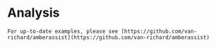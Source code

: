 # Analysis

```{note}
For up-to-date examples, please see [https://github.com/van-richard/amberassist](https://github.com/van-richard/amberassist)
```
